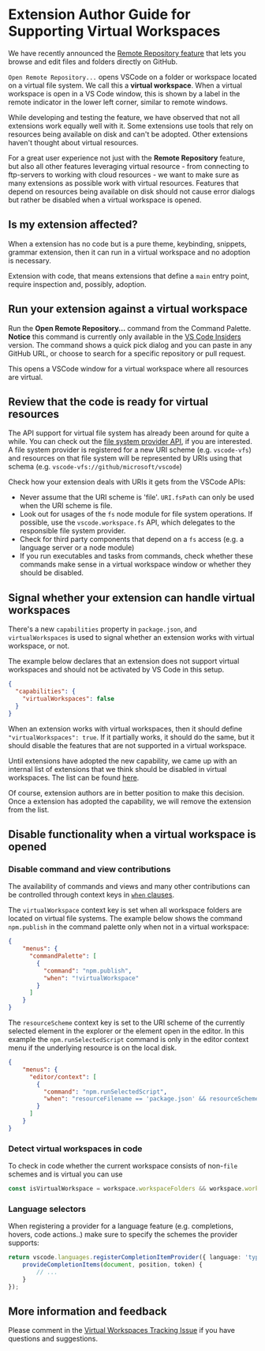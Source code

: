 # Extension Author Guide for Supporting Virtual Workspaces

We have recently announced the [Remote Repository feature](https://code.visualstudio.com/updates/v1_56#_remote-repositories-remotehub) that lets you browse and edit files and folders directly on GitHub. 

`Open Remote Repository...` opens VSCode on a folder or workspace located on a virtual file system. We call this a __virtual workspace__.  When a virtual workspace is open in a VS Code window, this is shown by a label in the remote indicator in the lower left corner, similar to remote windows. 

While developing and testing the feature, we have observed that not all extensions work equally well with it. Some extensions use tools that rely on resources being available on disk and can't be adopted. Other extensions haven't thought about virtual resources.

For a great user experience not just with the __Remote Repository__ feature, but also all other features leveraging virtual resource - from connecting to ftp-servers to working with cloud resources - we want to make sure as many extensions as possible work with virtual resources. Features that depend on resources being available on disk should not cause error dialogs but rather be disabled when a virtual workspace is opened.

## Is my extension affected?

When a extension has no code but is a pure theme, keybinding, snippets, grammar extension, then it can run in a virtual workspace and no adoption is necessary.

Extension with code, that means extensions that define a `main` entry point, require inspection and, possibly, adoption.

## Run your extension against a virtual workspace

Run the **Open Remote Repository...** command from the Command Palette. **Notice** this command is currently only available in the [VS Code Insiders](https://code.visualstudio.com/insiders/) version. The command shows a quick pick dialog and you can paste in any GitHub URL, or choose to search for a specific repository or pull request.

This opens a VSCode window for a virtual workspace where all resources are virtual. 

## Review that the code is ready for virtual resources

The API support for virtual file system has already been around for quite a while. You can check out the [file system provider API](https://github.com/microsoft/vscode/blob/dc8bd9cd7e5231745549ac6218266c63271f48cd/src/vs/vscode.d.ts#L7038), if you are interested. A file system provider is registered for a new URI scheme (e.g. `vscode-vfs`) and resources on that file system will be represented by URIs using that schema (e.g. `vscode-vfs://github/microsoft/vscode`)

Check how your extension deals with URIs it gets from the VSCode APIs:

- Never assume that the URI scheme is 'file'. `URI.fsPath` can only be used when the URI scheme is file.
- Look out for usages of the `fs` node module for file system operations. If possible, use the `vscode.workspace.fs` API, which delegates to the responsible file system provider.
- Check for third party components that depend on a `fs` access (e.g. a language server or a node module)
- If you run executables and tasks from commands, check whether these commands make sense in a virtual workspace window or whether they should be disabled.

## Signal whether your extension can handle virtual workspaces

There's a new `capabilities` property in `package.json`, and `virtualWorkspaces` is used  to signal whether an extension works with virtual workspace, or not.

The example below declares that an extension does not support virtual workspaces and should not be activated by VS Code in this setup.
```json
{
  "capabilities": {
    "virtualWorkspaces": false
  }
}
```

When an extension works with virtual workspaces, then it should define `"virtualWorkspaces": true`. If it partially works, it should do the same, but it should disable the features that are not supported in a virtual workspace. 

Until extensions have adopted the new capability, we came up with an internal list of extensions that we think should be disabled in virtual workspaces. 
The list can be found [here](https://github.com/microsoft/vscode/issues/122836). 

Of course, extension authors are in better position to make this decision. Once a extension has adopted the capability, we will remove the extension from the list.

## Disable functionality when a virtual workspace is opened

### Disable command and view contributions

The availability of commands and views and many other contributions can be controlled through context keys in [`when` clauses](https://code.visualstudio.com/api/references/when-clause-contexts).

The `virtualWorkspace` context key is set when all workspace folders are located on virtual file systems. The example below shows the command `npm.publish` in the command palette only when not in a virtual workspace:
```json
{
    "menus": {
      "commandPalette": [
        {
          "command": "npm.publish",
          "when": "!virtualWorkspace"
        }
      ]
    }
}
```

The `resourceScheme` context key is set to the URI scheme of the currently selected element in the explorer or the element open in the editor. 
In this example the `npm.runSelectedScript` command is only in the editor context menu if the underlying resource is on the local disk.
```json
{
    "menus": {
      "editor/context": [
        {
          "command": "npm.runSelectedScript",
          "when": "resourceFilename == 'package.json' && resourceScheme == file"
        }
      ]
    }
}
```

### Detect virtual workspaces in code

To check in code whether the current workspace consists of non-`file` schemes and is virtual you can use

```ts
const isVirtualWorkspace = workspace.workspaceFolders && workspace.workspaceFolders.every(f => f.uri.scheme !== 'file');
```

### Language selectors 

When registering a provider for a language feature (e.g. completions, hovers, code actions..) make sure to specify the schemes the provider supports:

```ts
return vscode.languages.registerCompletionItemProvider({ language: 'typescript', scheme: 'file' }, {
	provideCompletionItems(document, position, token) {
		// ...
	}
});
```

## More information and feedback

Please comment in the [Virtual Workspaces Tracking Issue](https://github.com/microsoft/vscode/issues/123115) if you have questions and suggestions.